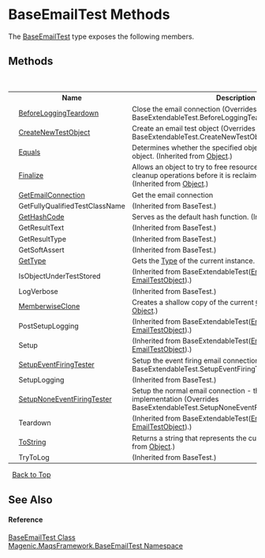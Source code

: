 # BaseEmailTest Methods
 

The <a href="#/MAQS_4/Email_AUTOGENERATED/BaseEmailTest_Class">BaseEmailTest</a> type exposes the following members.


## Methods
&nbsp;<table><tr><th></th><th>Name</th><th>Description</th></tr><tr><td>![Protected method](media/protmethod.gif "Protected method")</td><td><a href="#/MAQS_4/Email_AUTOGENERATED/BaseEmailTest-BeforeLoggingTeardown_Method">BeforeLoggingTeardown</a></td><td>
Close the email connection
 (Overrides BaseExtendableTest.BeforeLoggingTeardown(TestResultType).)</td></tr><tr><td>![Protected method](media/protmethod.gif "Protected method")</td><td><a href="#/MAQS_4/Email_AUTOGENERATED/BaseEmailTest-CreateNewTestObject_Method">CreateNewTestObject</a></td><td>
Create an email test object
 (Overrides BaseExtendableTest.CreateNewTestObject().)</td></tr><tr><td>![Public method](media/pubmethod.gif "Public method")</td><td><a href="http://msdn2.microsoft.com/en-us/library/bsc2ak47" target="_blank">Equals</a></td><td>
Determines whether the specified object is equal to the current object.
 (Inherited from <a href="http://msdn2.microsoft.com/en-us/library/e5kfa45b" target="_blank">Object</a>.)</td></tr><tr><td>![Protected method](media/protmethod.gif "Protected method")</td><td><a href="http://msdn2.microsoft.com/en-us/library/4k87zsw7" target="_blank">Finalize</a></td><td>
Allows an object to try to free resources and perform other cleanup operations before it is reclaimed by garbage collection.
 (Inherited from <a href="http://msdn2.microsoft.com/en-us/library/e5kfa45b" target="_blank">Object</a>.)</td></tr><tr><td>![Protected method](media/protmethod.gif "Protected method")</td><td><a href="#/MAQS_4/Email_AUTOGENERATED/BaseEmailTest-GetEmailConnection_Method">GetEmailConnection</a></td><td>
Get the email connection</td></tr><tr><td>![Protected method](media/protmethod.gif "Protected method")</td><td>GetFullyQualifiedTestClassName</td><td> (Inherited from BaseTest.)</td></tr><tr><td>![Public method](media/pubmethod.gif "Public method")</td><td><a href="http://msdn2.microsoft.com/en-us/library/zdee4b3y" target="_blank">GetHashCode</a></td><td>
Serves as the default hash function.
 (Inherited from <a href="http://msdn2.microsoft.com/en-us/library/e5kfa45b" target="_blank">Object</a>.)</td></tr><tr><td>![Protected method](media/protmethod.gif "Protected method")</td><td>GetResultText</td><td> (Inherited from BaseTest.)</td></tr><tr><td>![Protected method](media/protmethod.gif "Protected method")</td><td>GetResultType</td><td> (Inherited from BaseTest.)</td></tr><tr><td>![Protected method](media/protmethod.gif "Protected method")</td><td>GetSoftAssert</td><td> (Inherited from BaseTest.)</td></tr><tr><td>![Public method](media/pubmethod.gif "Public method")</td><td><a href="http://msdn2.microsoft.com/en-us/library/dfwy45w9" target="_blank">GetType</a></td><td>
Gets the <a href="http://msdn2.microsoft.com/en-us/library/42892f65" target="_blank">Type</a> of the current instance.
 (Inherited from <a href="http://msdn2.microsoft.com/en-us/library/e5kfa45b" target="_blank">Object</a>.)</td></tr><tr><td>![Public method](media/pubmethod.gif "Public method")</td><td>IsObjectUnderTestStored</td><td> (Inherited from BaseExtendableTest(<a href="#/MAQS_4/Email_AUTOGENERATED/EmailConnectionWrapper_Class">EmailConnectionWrapper</a>, <a href="#/MAQS_4/Email_AUTOGENERATED/EmailTestObject_Class">EmailTestObject</a>).)</td></tr><tr><td>![Protected method](media/protmethod.gif "Protected method")</td><td>LogVerbose</td><td> (Inherited from BaseTest.)</td></tr><tr><td>![Protected method](media/protmethod.gif "Protected method")</td><td><a href="http://msdn2.microsoft.com/en-us/library/57ctke0a" target="_blank">MemberwiseClone</a></td><td>
Creates a shallow copy of the current <a href="http://msdn2.microsoft.com/en-us/library/e5kfa45b" target="_blank">Object</a>.
 (Inherited from <a href="http://msdn2.microsoft.com/en-us/library/e5kfa45b" target="_blank">Object</a>.)</td></tr><tr><td>![Protected method](media/protmethod.gif "Protected method")</td><td>PostSetupLogging</td><td> (Inherited from BaseExtendableTest(<a href="#/MAQS_4/Email_AUTOGENERATED/EmailConnectionWrapper_Class">EmailConnectionWrapper</a>, <a href="#/MAQS_4/Email_AUTOGENERATED/EmailTestObject_Class">EmailTestObject</a>).)</td></tr><tr><td>![Public method](media/pubmethod.gif "Public method")</td><td>Setup</td><td> (Inherited from BaseExtendableTest(<a href="#/MAQS_4/Email_AUTOGENERATED/EmailConnectionWrapper_Class">EmailConnectionWrapper</a>, <a href="#/MAQS_4/Email_AUTOGENERATED/EmailTestObject_Class">EmailTestObject</a>).)</td></tr><tr><td>![Protected method](media/protmethod.gif "Protected method")</td><td><a href="#/MAQS_4/Email_AUTOGENERATED/BaseEmailTest-SetupEventFiringTester_Method">SetupEventFiringTester</a></td><td>
Setup the event firing email connection
 (Overrides BaseExtendableTest.SetupEventFiringTester().)</td></tr><tr><td>![Protected method](media/protmethod.gif "Protected method")</td><td>SetupLogging</td><td> (Inherited from BaseTest.)</td></tr><tr><td>![Protected method](media/protmethod.gif "Protected method")</td><td><a href="#/MAQS_4/Email_AUTOGENERATED/BaseEmailTest-SetupNoneEventFiringTester_Method">SetupNoneEventFiringTester</a></td><td>
Setup the normal email connection - the none event firing implementation
 (Overrides BaseExtendableTest.SetupNoneEventFiringTester().)</td></tr><tr><td>![Public method](media/pubmethod.gif "Public method")</td><td>Teardown</td><td> (Inherited from BaseExtendableTest(<a href="#/MAQS_4/Email_AUTOGENERATED/EmailConnectionWrapper_Class">EmailConnectionWrapper</a>, <a href="#/MAQS_4/Email_AUTOGENERATED/EmailTestObject_Class">EmailTestObject</a>).)</td></tr><tr><td>![Public method](media/pubmethod.gif "Public method")</td><td><a href="http://msdn2.microsoft.com/en-us/library/7bxwbwt2" target="_blank">ToString</a></td><td>
Returns a string that represents the current object.
 (Inherited from <a href="http://msdn2.microsoft.com/en-us/library/e5kfa45b" target="_blank">Object</a>.)</td></tr><tr><td>![Protected method](media/protmethod.gif "Protected method")</td><td>TryToLog</td><td> (Inherited from BaseTest.)</td></tr></table>&nbsp;
<a href="#baseemailtest-methods">Back to Top</a>

## See Also


#### Reference
<a href="#/MAQS_4/Email_AUTOGENERATED/BaseEmailTest_Class">BaseEmailTest Class</a><br /><a href="#/MAQS_4/Email_AUTOGENERATED/Magenic-MaqsFramework-BaseEmailTest_Namespace">Magenic.MaqsFramework.BaseEmailTest Namespace</a><br />